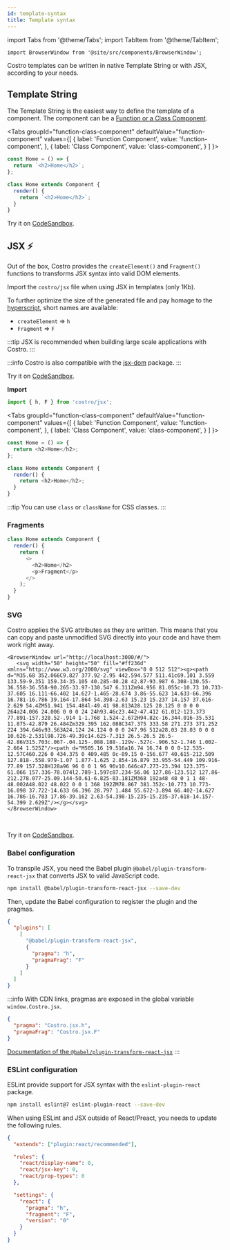 ```yaml
---
id: template-syntax
title: Template syntax
---
```


import Tabs from '@theme/Tabs';
import TabItem from '@theme/TabItem';

```mdx-code-block
import BrowserWindow from '@site/src/components/BrowserWindow';
```

Costro templates can be written in native Template String or with JSX, according to your needs.

## Template String

The Template String is the easiest way to define the template of a component. The component can be a [Function or a Class Component](component.md#function-and-class-components).

<Tabs
groupId="function-class-component"
defaultValue="function-component"
values={[
{ label: 'Function Component', value: 'function-component', },
{ label: 'Class Component', value: 'class-component', }
]
}>
<TabItem value="function-component">

```js title="src/components/home.js"
const Home = () => {
  return `<h2>Home</h2>`;
};
```

</TabItem>
<TabItem value="class-component">

```js title="src/components/home.js"
class Home extends Component {
  render() {
    return `<h2>Home</h2>`;
  }
}
```

</TabItem>
</Tabs>

Try it on [CodeSandbox](https://codesandbox.io/s/costro-template-string-kyjl1).

## JSX ⚡

Out of the box, Costro provides the `createElement()` and `Fragment()` functions to transforms JSX syntax into valid DOM elements.

Import the `costro/jsx` file when using JSX in templates (only 1Kb).

To further optimize the size of the generated file and pay homage to the [hyperscript](https://github.com/hyperhype/hyperscript), short names are available:

- `createElement` => `h`
- `Fragment` => `F`

:::tip
JSX is recommended when building large scale applications with Costro.
:::

:::info
Costro is also compatible with the [jsx-dom](https://github.com/proteriax/jsx-dom) package.
:::

Try it on [CodeSandbox](https://codesandbox.io/s/costro-jsx-template-k5zfs).

**Import**

```jsx
import { h, F } from 'costro/jsx';
```

<Tabs
groupId="function-class-component"
defaultValue="function-component"
values={[
{ label: 'Function Component', value: 'function-component', },
{ label: 'Class Component', value: 'class-component', }
]
}>
<TabItem value="function-component">

```js title="src/components/home.js"
const Home = () => {
  return <h2>Home</h2>;
};
```

</TabItem>
<TabItem value="class-component">

```js title="src/components/home.js"
class Home extends Component {
  render() {
    return <h2>Home</h2>;
  }
}
```

</TabItem>
</Tabs>

:::tip
You can use `class` or `className` for CSS classes.
:::

### Fragments

```js title="src/components/home.js"
class Home extends Component {
  render() {
    return (
      <>
        <h2>Home</h2>
        <p>Fragment</p>
      </>
    );
  }
}
```

### SVG

Costro applies the SVG attributes as they are written. This means that you can copy and paste unmodified SVG directly into your code and have them work right away.

```mdx-code-block
<BrowserWindow url="http://localhost:3000/#/">
   <svg width="50" height="50" fill="#ff236d" xmlns="http://www.w3.org/2000/svg" viewBox="0 0 512 512"><g><path d="M35.68 352.066C9.827 377.92-2.95 442.594.577 511.41c69.101 3.559 133.59-9.351 159.34-35.105 40.285-40.28 42.87-93.987 6.308-130.55-36.558-36.558-90.265-33.97-130.547 6.311Zm94.956 81.055c-10.73 10.733-37.605 16.111-66.402 14.627-1.465-28.674 3.86-55.623 14.633-66.396 16.781-16.786 39.164-17.864 54.398-2.63 15.23 15.237 14.157 37.616-2.629 54.4ZM51.941 154.484l-49.41 98.813A28.125 28.125 0 0 0 0 264a24.006 24.006 0 0 0 24 24h93.46c23.442-47.412 61.012-123.373 77.891-157.328.52-.914 1-1.768 1.524-2.672H94.82c-16.344.016-35.531 11.875-42.879 26.484Zm329.395 162.088C347.375 333.58 271.273 371.252 224 394.646v93.563A24.124 24.124 0 0 0 247.96 512a28.03 28.03 0 0 0 10.626-2.531l98.726-49.39c14.625-7.313 26.5-26.5 26.5-42.86V315.703c.067-.04.125-.088.188-.129v-.527c-.906.52-1.746 1.002-2.664 1.525Z"/><path d="M505.16 19.516a16.74 16.74 0 0 0-12.535-12.57C460.226 0 434.375 0 409.485 0c-89.15 0-156.677 40.615-212.509 127.818-.558.979-1.07 1.877-1.625 2.854-16.879 33.955-54.449 109.916-77.89 157.328H128a96 96 0 0 1 96 96v10.646c47.273-23.394 123.375-61.066 157.336-78.074l2.789-1.597c87.234-56.06 127.86-123.512 127.86-212.278.077-25.09.144-50.61-6.825-83.181ZM368 192a48 48 0 1 1 48-48.002A48.022 48.022 0 0 1 368 192ZM78.867 381.352c-10.773 10.773-16.098 37.722-14.633 66.396 28.797 1.484 55.672-3.894 66.402-14.627 16.786-16.783 17.86-39.162 2.63-54.398-15.235-15.235-37.618-14.157-54.399 2.629Z"/></g></svg>
</BrowserWindow>
```

<br />

Try it on [CodeSandbox](https://codesandbox.io/s/costro-svg-2ek63).

### Babel configuration

To transpile JSX, you need the Babel plugin `@babel/plugin-transform-react-jsx` that converts JSX to valid JavaScript code.

```bash
npm install @babel/plugin-transform-react-jsx --save-dev
```

Then, update the Babel configuration to register the plugin and the pragmas.

```json title="babel.config.json" {6,7}
{
  "plugins": [
    [
      "@babel/plugin-transform-react-jsx",
      {
        "pragma": "h",
        "pragmaFrag": "F"
      }
    ]
  ]
}
```

:::info
With CDN links, pragmas are exposed in the global variable `window.Costro.jsx`.

```json title="babel.config.json"
{
  "pragma": "Costro.jsx.h",
  "pragmaFrag": "Costro.jsx.F"
}
```

[Documentation of the `@babel/plugin-transform-react-jsx`](https://babeljs.io/docs/en/babel-plugin-transform-react-jsx)
:::

### ESLint configuration

ESLint provide support for JSX syntax with the `eslint-plugin-react` package.

```bash
npm install eslint@7 eslint-plugin-react --save-dev
```

When using ESLint and JSX outside of React/Preact, you needs to update the following rules.

```json title=".eslintrc.json" {5,6,7,12,13,14}
{
  "extends": ["plugin:react/recommended"],

  "rules": {
    "react/display-name": 0,
    "react/jsx-key": 0,
    "react/prop-types": 0
  },

  "settings": {
    "react": {
      "pragma": "h",
      "fragment": "F",
      "version": "0"
    }
  }
}
```
